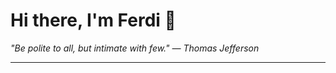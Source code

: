 <h1>Hi there, I'm Ferdi 👋</h1>

<p><em>
  "Be polite to all, but intimate with few." — Thomas Jefferson
</em></p>

---
